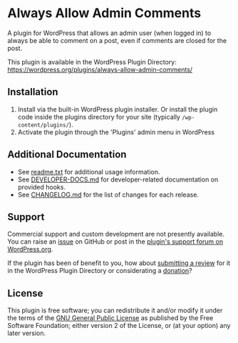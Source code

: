 # Always Allow Admin Comments

A plugin for WordPress that allows an admin user (when logged in) to always be able to comment on a post, even if comments are closed for the post.

This plugin is available in the WordPress Plugin Directory: https://wordpress.org/plugins/always-allow-admin-comments/


## Installation

1. Install via the built-in WordPress plugin installer. Or install the plugin code inside the plugins directory for your site (typically `/wp-content/plugins/`).
2. Activate the plugin through the 'Plugins' admin menu in WordPress


## Additional Documentation

* See [readme.txt](https://github.com/coffee2code/always-allow-admin-comments/blob/master/readme.txt) for additional usage information.
* See [DEVELOPER-DOCS.md](DEVELOPER-DOCS.md) for developer-related documentation on provided hooks.
* See [CHANGELOG.md](CHANGELOG.md) for the list of changes for each release.


## Support

Commercial support and custom development are not presently available. You can raise an [issue](https://github.com/coffee2code/always-allow-admin-comments/issues) on GitHub or post in the [plugin's support forum on WordPress.org](https://wordpress.org/support/plugin/always-allow-admin-comments/).

If the plugin has been of benefit to you, how about [submitting a review](https://wordpress.org/support/plugin/always-allow-admin-comments/reviews/) for it in the WordPress Plugin Directory or considerating a [donation](https://www.paypal.com/cgi-bin/webscr?cmd=_s-xclick&hosted_button_id=6ARCFJ9TX3522)?


## License

This plugin is free software; you can redistribute it and/or modify it under the terms of the [GNU General Public License](https://www.gnu.org/licenses/gpl-2.0.html) as published by the Free Software Foundation; either version 2 of the License, or (at your option) any later version.